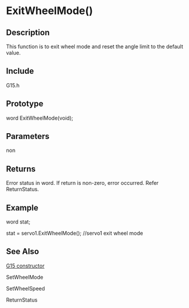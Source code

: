 # ExitWheelMode() #

## Description ##
This function is to exit wheel mode and reset the angle limit to the default value.

## Include ##
G15.h

## Prototype ##
word ExitWheelMode(void);

## Parameters ##
non

## Returns ##
Error status in word. If return is non-zero, error occurred. Refer ReturnStatus.

## Example ##
word stat;

stat = servo1.ExitWheelMode();  //servo1 exit wheel mode

## See Also ##
[G15 constructor](http://code.google.com/p/cytron-g15-shield/wiki/G15)


SetWheelMode


SetWheelSpeed


ReturnStatus